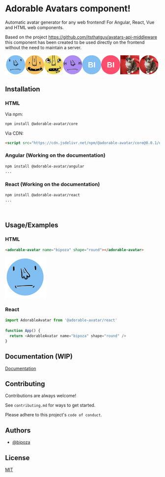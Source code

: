 
# Adorable Avatars component!

Automatic avatar generator for any web frontend! For Angular, React, Vue and HTML web components.


Based on the project https://github.com/itsthatguy/avatars-api-middleware this component has been created to be used directly on the frontend without the need to maintain a server.

![Example](./docs/example.png)


## Installation

### HTML

Via npm:
```bash
npm install @adorable-avatar/core
```

Via CDN:
```html
<script src="https://cdn.jsdelivr.net/npm/@adorable-avatar/core@0.0.1/dist/adorable-avatar/adorable-avatar.esm.js"></script>
```


### Angular (Working on the documentation)

```bash
npm install @adorable-avatar/angular
...
```

### React (Working on the documentation)

```bash
npm install @adorable-avatar/react
...
```

<br>

## Usage/Examples

### HTML
```html
<adorable-avatar name="bipoza" shape="round"></adorable-avatar>
```
![User Example](./docs/user_example.png)



### React
```javascript
import AdorableAvatar from '@adorable-avatar/react'

function App() {
  return <AdorableAvatar name="bipoza" shape="round" />
}
```

  
## Documentation (WIP)

[Documentation](https://linktodocumentation)

  
## Contributing

Contributions are always welcome!

See `contributing.md` for ways to get started.

Please adhere to this project's `code of conduct`.

  
## Authors

- [@bipoza](https://www.github.com/bipoza)

  
## License

[MIT](https://choosealicense.com/licenses/mit/)

  
